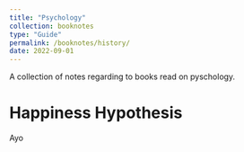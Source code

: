 ```yaml
---
title: "Psychology"
collection: booknotes
type: "Guide"
permalink: /booknotes/history/
date: 2022-09-01
---
```


A collection of notes regarding to books read on pyschology.

Happiness Hypothesis
======
Ayo
